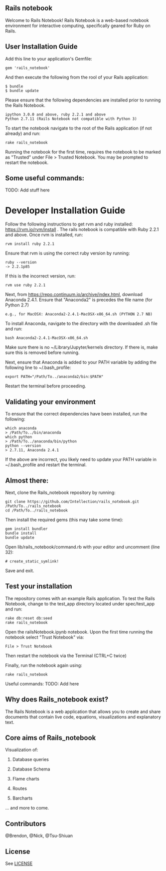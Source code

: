 ## Rails notebook

Welcome to Rails Notebook! Rails Notebook is a web-based notebook environment for interactive computing, specifically geared for Ruby on Rails.

## User Installation Guide

Add this line to your application's Gemfile:

    gem 'rails_notebook'

And then execute the following from the rool of your Rails application:

	$ bundle
	$ bundle update

Please ensure that the following dependencies are installed prior to running the Rails Notebook.

    ipython 3.0.0 and above, ruby 2.2.1 and above
    Python 2.7.11 (Rails Notebook not compatible with Python 3)

To start the notebook navigate to the root of the Rails application (if not already) and run:

    rake rails_notebook

Running the notebook for the first time, requires the notebook to be marked as "Trusted" under File > Trusted Notebook. You may be prompted to restart the notebook.

## Some useful commands:

TODO: Add stuff here

# Developer Installation Guide
Follow the following instructions to get rvm and ruby installed: https://rvm.io/rvm/install . The rails notebook is compatible with Ruby 2.2.1 and above. Once rvm is installed, run:

    rvm install ruby 2.2.1

Ensure that rvm is using the correct ruby version by running:

    ruby --version 
    -> 2.2.1p85

If this is the incorrect version, run:
    
    rvm use ruby 2.2.1
    
Next, from https://repo.continuum.io/archive/index.html, download Anaconda 2.4.1. Ensure that "Anaconda2" is precedes the file name (for Python 2.7)
    
    e.g., for MacOSX: Anaconda2-2.4.1-MacOSX-x86_64.sh (PYTHON 2.7 NB)

To install Anaconda, navigate to the directory with the downloaded .sh file and run:

    bash Anaconda2-2.4.1-MacOSX-x86_64.sh

Make sure there is no ~/Library/Jupyter/kernels directory. If there is, make sure this is removed before running.

Next, ensure that Anaconda is added to your PATH variable by adding the following line to ~/.bash_profile:
    
    export PATH="/Path/To../anaconda2/bin:$PATH"

Restart the terminal before proceeding.

## Validating your environment

To ensure that the correct dependencies have been installed, run the following:

    which anaconda 
    > /Path/To../bin/anaconda
    which python 
    > /Path/To../anaconda/bin/python
    python --version 
    > 2.7.11, Anaconda 2.4.1

If the above are incorrect, you likely need to update your PATH variable in ~/.bash_profile and restart the terminal.

## Almost there:

Next, clone the Rails_notebook repository by running:

    git clone https://github.com/Intellection/rails_notebook.git /Path/To../rails_notebook
    cd /Path/To../rails_notebook

Then install the required gems (this may take some time):
    
    gem install bundler
    bundle install
    bundle update


Open lib/rails_notebook/command.rb with your editor and uncomment (line 32):
    
    # create_static_symlink!

Save and exit.

## Test your installation
The repository comes with an example Rails application. To test the Rails Notebook, change to the test_app directory located under spec/test_app and run:

    rake db:reset db:seed
    rake rails_notebook

Open the railsNotebook.ipynb notebook. Upon the first time running the notebook select "Trust Notebook" via:
    
    File > Trust Notebook
    
Then restart the notebook via the Terminal (CTRL+C twice)

Finally, run the notebook again using:
    
    rake rails_notebook

Useful commands: TODO: Add here

## Why does Rails_notebook exist?

The Rails Notebook is a web application that allows you to create and share documents that contain live code, equations, visualizations and explanatory text.
## Core aims of Rails_notebook

Visualization of: 

1) Database queries

2) Database Schema

3) Flame charts

4) Routes

5) Barcharts 

... and more to come.



## Contributors

@Brendon, @Nick, @Tsu-Shiuan

## License
See [LICENSE](./MIT-LICENSE)
